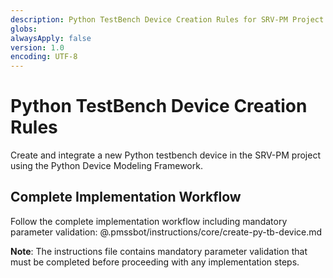 ```yaml
---
description: Python TestBench Device Creation Rules for SRV-PM Project
globs:
alwaysApply: false
version: 1.0
encoding: UTF-8
---
```


# Python TestBench Device Creation Rules

Create and integrate a new Python testbench device in the SRV-PM project using the Python Device Modeling Framework.

## Complete Implementation Workflow

Follow the complete implementation workflow including mandatory parameter validation:
@.pmssbot/instructions/core/create-py-tb-device.md

**Note**: The instructions file contains mandatory parameter validation that must be completed before proceeding with any implementation steps.
